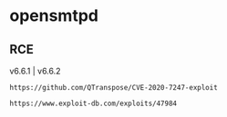 # opensmtpd

## RCE

v6.6.1 | v6.6.2

```
https://github.com/QTranspose/CVE-2020-7247-exploit

https://www.exploit-db.com/exploits/47984
```
